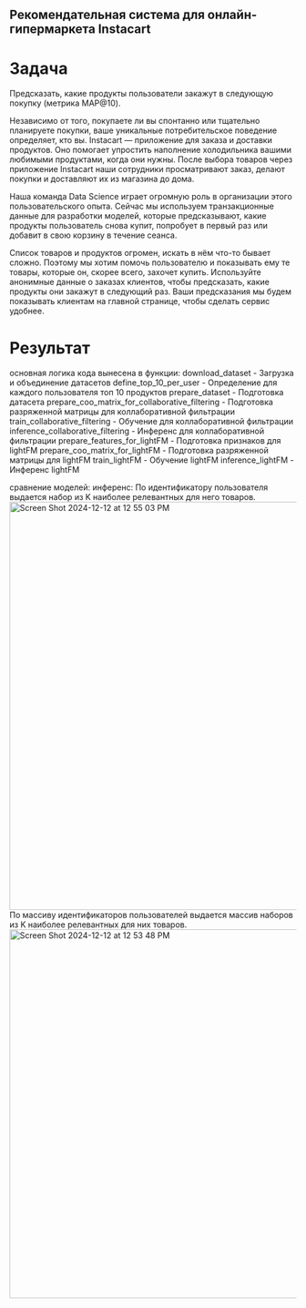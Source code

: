 ## Рекомендательная система для онлайн-гипермаркета Instacart
# Задача

Предсказать, какие продукты пользователи закажут в следующую покупку (метрика MAP@10).

Независимо от того, покупаете ли вы спонтанно или тщательно планируете покупки, ваше уникальные потребительское поведение определяет, кто вы. Instacart — приложение для заказа и доставки продуктов. Оно помогает упростить наполнение холодильника вашими любимыми продуктами, когда они нужны. После выбора товаров через приложение Instacart наши сотрудники просматривают заказ, делают покупки и доставляют их из магазина до дома.

Наша команда Data Science играет огромную роль в организации этого пользовательского опыта. Сейчас мы используем транзакционные данные для разработки моделей, которые предсказывают, какие продукты пользователь снова купит, попробует в первый раз или добавит в свою корзину в течение сеанса.

Список товаров и продуктов огромен, искать в нём что-то бывает сложно. Поэтому мы хотим помочь пользователю и показывать ему те товары, которые он, скорее всего, захочет купить. Используйте анонимные данные о заказах клиентов, чтобы предсказать, какие продукты они закажут в следующий раз. Ваши предсказания мы будем показывать клиентам на главной странице, чтобы сделать сервис удобнее.

# Результат

основная логика кода вынесена в функции:
download_dataset - Загрузка и объединение датасетов
define_top_10_per_user - Определение для каждого пользователя топ 10 продуктов
prepare_dataset - Подготовка датасета
prepare_coo_matrix_for_collaborative_filtering - Подготовка разряженной матрицы для коллаборативной фильтрации
train_collaborative_filtering - Обучение для коллаборативной фильтрации
inference_collaborative_filtering - Инференс для коллаборативной фильтрации
prepare_features_for_lightFM - Подготовка признаков для lightFM
prepare_coo_matrix_for_lightFM - Подготовка разряженной матрицы для lightFM
train_lightFM - Обучение lightFM
inference_lightFM - Инференс lightFM

сравнение моделей:
инференс:
По идентификатору пользователя выдается набор из K наиболее релевантных для него товаров.
<img width="717" alt="Screen Shot 2024-12-12 at 12 55 03 PM" src="https://github.com/user-attachments/assets/2cc78563-ff7c-4c73-b7b0-b91e776c9031"/>
По массиву идентификаторов пользователей выдается массив наборов из K наиболее релевантных для них товаров.
<img width="648" alt="Screen Shot 2024-12-12 at 12 53 48 PM" src="https://github.com/user-attachments/assets/cb1ffcc4-0cad-4a6d-8238-10a6a8432987" />
